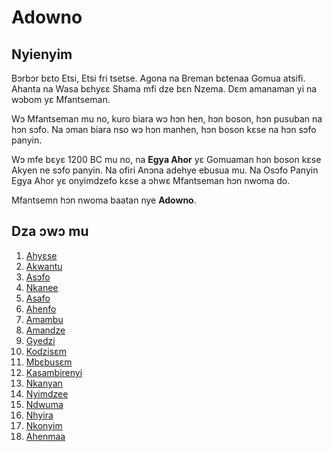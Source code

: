 # Adowno

## Nyienyim

Bɔrbɔr bɛto Etsi, Etsi fri tsetse. Agona na Breman bɛtenaa Gomua atsifi. Ahanta na Wasa bɛhyɛɛ Shama mfi dze bɛn Nzema. Dɛm amanaman yi na wɔbom yɛ Mfantseman.

Wɔ Mfantseman mu no, kuro biara wɔ hɔn hen, hɔn boson, hɔn pusuban na hɔn sɔfo. Na ɔman biara nso wɔ hɔn manhen, hɔn boson kɛse na hɔn sɔfo panyin.

Wɔ mfe bɛyɛ 1200 BC mu no, na **Egya Ahor** yɛ Gomuaman hɔn boson kɛse Akyen ne sɔfo panyin. Na ofiri Anɔna adehye ebusua mu. Na Osɔfo Panyin Egya Ahor yɛ onyimdzefo kɛse a ɔhwɛ Mfantseman hɔn nwoma do.

Mfantsemn hɔn nwoma baatan nye **Adowno**.

## Dza ɔwɔ mu

1. [Ahyɛse](ahyɛse)
2. [Akwantu](akwantu)
3. [Asɔfo](asɔfo)
4. [Nkanee](nkanee)
5. [Asafo](asafo)
6. [Ahenfo](ahenfo)
7. [Amambu](amambu)
8. [Amandze](amandze)
9. [Gyedzi](gyedzi)
10. [Kodzisɛm](kodzisɛm)
11. [Mbɛbusɛm](mbɛbusɛm)
12. [Kasambirenyi](kasambirenyi)
13. [Nkanyan](nkanyan)
14. [Nyimdzee](nyimdzee)
15. [Ndwuma](ndwuma)
16. [Nhyira](nhyira)
17. [Nkonyim](nkonyim)
18. [Ahenmaa](ahenmaa)
